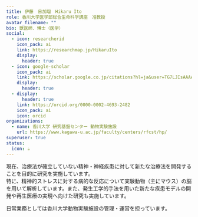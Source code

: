 ```yaml
---
title: 伊藤　日加瑠　Hikaru Ito
role: 香川大学医学部総合生命科学講座　准教授
avatar_filename: ""
bio: 獣医師、博士（医学）
social:
  - icon: researcherid
    icon_pack: ai
    link: https://researchmap.jp/HikaruIto
    display:
      header: true
  - icon: google-scholar
    icon_pack: ai
    link: https://scholar.google.co.jp/citations?hl=ja&user=TG7LJIsAAAAJ
    display:
      header: true
  - display:
      header: true
    link: https://orcid.org/0000-0002-4693-2482
    icon_pack: ai
    icon: orcid
organizations:
  - name: 香川大学 研究基盤センター 動物実験施設
    url: https://www.kagawa-u.ac.jp/faculty/centers/rfcst/hp/
superuser: true
status:
  icon: ☕️
---
```

現在、治療法が確立していない精神・神経疾患に対して新たな治療法を開発することを目的に研究を実施しています。\
特に、精神的ストレスに対する病的な反応について実験動物（主にマウス）の脳を用いて解析しています。また、発生工学的手法を用いた新たな疾患モデルの開発や再生医療の実現へ向けた研究も実施しています。

日常業務としては香川大学動物実験施設の管理・運営を担っています。